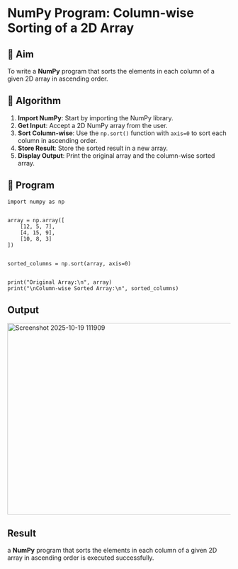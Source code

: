 # NumPy Program: Column-wise Sorting of a 2D Array

## 🎯 Aim
To write a **NumPy** program that sorts the elements in each column of a given 2D array in ascending order.

## 🧠 Algorithm

1. **Import NumPy**: Start by importing the NumPy library.
2. **Get Input**: Accept a 2D NumPy array from the user.
3. **Sort Column-wise**: Use the `np.sort()` function with `axis=0` to sort each column in ascending order.
4. **Store Result**: Store the sorted result in a new array.
5. **Display Output**: Print the original array and the column-wise sorted array.

## 🧾 Program
```
import numpy as np


array = np.array([
    [12, 5, 7],
    [4, 15, 9],
    [10, 8, 3]
])


sorted_columns = np.sort(array, axis=0)


print("Original Array:\n", array)
print("\nColumn-wise Sorted Array:\n", sorted_columns)
```
## Output
<img width="921" height="433" alt="Screenshot 2025-10-19 111909" src="https://github.com/user-attachments/assets/75929783-2a72-4ae6-a9bb-752f9ac5a1a2" />

## Result
a **NumPy** program that sorts the elements in each column of a given 2D array in ascending order is executed successfully.
